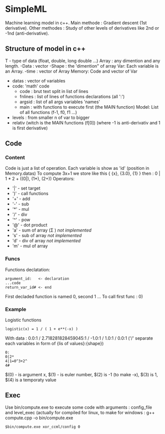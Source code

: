 #       SimpleML
Machine learning model in c++. Main methode : Gradient descent (1st derivative).
Other methodes : Study of other levels of derivatives like 2nd or -1nd (anti-derivative).

## Structure of model in c++
T - type of data (float, double, long double ...)
Array : any dimention and any length.
  -Data : vector<type>
  -Shape : the 'dimention" of array
Var: Each variable is an Array.
  -time : vector of Array<T>
Memory: Code and vector of Var<T>
  - datas : vector of variables
  - code: 'math' code
    - code : brut text split in list of lines
    - fnlines : list of lines of functions declarations (all ':')
    - argsid : list of all args variables 'names'
    - main : with functions to execute first (the MAIN function)
Model: List of all functions (f-1, f0, f1 ...)
  - levels : from smaller n of var to bigger
  - relativ (witch is the MAIN functions (f[0]) (where -1 is anti-derivativ and 1 is first derivative)

## Code
### Content
Code is just a list of operation. Each variable is show as 'id' (position in Memory.datas)
To compute 3x+1 we store like this { {x}, {3.0}, {1} } then : 0 | 1 * 2 +  ((0|), (1*), (2+))
Operators:
  - '|' - set target
  - ')' - call functions
  - '+' - add
  - '-' - sub
  - '*' - mul
  - '/' - div
  - '^' - pow
  - '@' - dot product
  - 'a' - sum of array (Σ ) *not implemented*
  - 's' - sub of array *not implemented*
  - 'd' - div of array *not implemented*
  - 'm' - mul of array
### Funcs
Functions declatation:

```
argument_id:   <- declaration
...code
return_var_id# <- end
```

First decladed function is named 0, second 1 ...
To call first func : 0)

### Example 
Logistic functions
```
logistic(x) = 1 / ( 1 + e**(-x) )
```
With data : 0.0:1 / 2.718281828459045:1 / -1.0:1 / 1.0:1 / 0.0:1   ('/' separate each variables in form of {lis of values}:{shape})
```
0:
0|2*
4|1=0^3+2^
4#
```
$(0) - is argument x, $(1) - is euler number, $(2) is -1 (to make -x), $(3) is 1, $(4) is a temporaty value

## Exec
Use bin/compute.exe to execute some code with arguments : config_file and level_exec  (actually for compiled for linux, to make for windows : g++ compute.cpp -o bin/compute.exe
```
$bin/compute.exe xor_ccml/config 0
```
